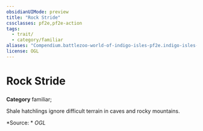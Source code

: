 ```yaml
---
obsidianUIMode: preview
title: "Rock Stride"
cssclasses: pf2e,pf2e-action
tags:
  - trait/
  - category/familiar
aliases: "Compendium.battlezoo-world-of-indigo-isles-pf2e.indigo-isles-actions.Item.E8Umg0jC0wdSag1K"
license: OGL
---
```

# Rock Stride

### 

**Category** familiar; 




Shale hatchlings ignore difficult terrain in caves and rocky mountains.

*Source: *
*OGL*